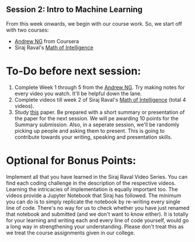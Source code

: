 ## Session 2: Intro to Machine Learning

From this week onwards, we begin with our course work. So, we start off with two courses:
- [Andrew NG][1] from Coursera
- Siraj Raval's [Math of Intelligence][2]

# To-Do before next session:

1. Complete Week 1 through 5 from the [Andrew NG][1]. Try making notes for every video you watch. It'll be helpful down the lane.
2. Complete videos till week 2 of Siraj Raval's [Math of Intelligence][2] (total 4 videos).
3. Study [this][3] paper. Be prepared with a short summary or presentation of the paper for the next session. We will pe awarding 10 points for the Summary submission. Also, in a seperate session, we'll be randomly picking up people and asking them to present. This is going to contribute towards your writing, speaking and presentation skills.

# Optional for Bonus Points:

Implement all that you have learned in the Siraj Raval Video Series. You can find each coding challenge in the description of the respective videos. Learning the intricacies of implementation is equally important too. The videos provide a Jupyter Notebook that Siraj has followed. The minimum you can do is to simply replicate the notebook by re-writing every single line of code. There's no way for us to check whether you have just renamed that notebook and submitted (and we don't want to know either). It is totally for your learning and writing each and every line of code yourself, would go a long way in strengthening your understanding. Please don't treat this as we treat the course assignments given in our college.

[1]: https://www.coursera.org/learn/machine-learning
[2]: https://www.youtube.com/playlist?list=PL2-dafEMk2A7mu0bSksCGMJEmeddU_H4D
[3]: https://homes.cs.washington.edu/~nasmith/papers/nguyen+smith+rose.latech11.pdf
